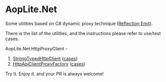 # AopLite.Net

Some utilities based on C# dynamic proxy technique ([Reflection Emit](https://docs.microsoft.com/dotnet/api/system.reflection.emit.ilgenerator?view=netframework-4.8)).

There is the list of the utilities, and the instructions please refer to use/test cases.
  
AopLite.Net.HttpProxyClient -
1. [StrongTypedHttpClient](https://github.com/A-HSien/AopLite.Net/blob/master/src/AopLite.Net.HttpProxyClient/StrongTypedHttpClient.cs) ([cases](https://github.com/A-HSien/AopLite.Net/blob/master/src/AopLite.Net.HttpApiTesting.Test/StrongTypedHttpClientTest.cs))
1. [HttpApiClientProxyFactory](https://github.com/A-HSien/AopLite.Net/blob/master/src/AopLite.Net.HttpProxyClient/HttpApiClientProxyFactory.cs) ([cases](https://github.com/A-HSien/AopLite.Net/blob/master/src/AopLite.Net.HttpApiTesting.Test/HttpApiClientProxyFactoryTest.cs))


Try It. Enjoy it. and your PR is always welcome!
